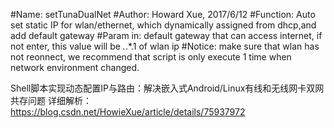 #Name: setTunaDualNet
#Author: Howard Xue, 2017/6/12
#Function: Auto set static IP for wlan/ethernet, which dynamically assigned from dhcp,and add default gateway
#Param in: default gateway that can access internet, if not enter, this value will be *.*.*.1 of wlan ip 
#Notice: make sure that wlan has not reonnect, we recommend that script is only execute 1 time when network environment changed.


Shell脚本实现动态配置IP与路由：解决嵌入式Android/Linux有线和无线网卡双网共存问题
详细解析：https://blog.csdn.net/HowieXue/article/details/75937972 
